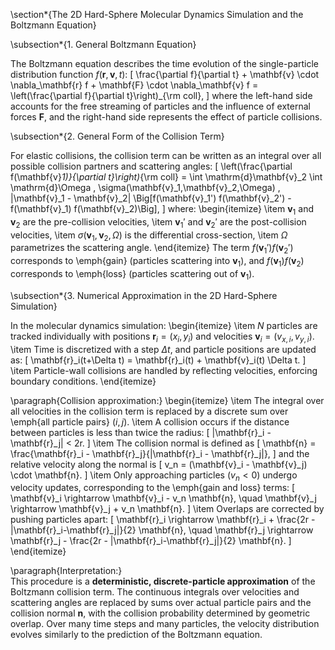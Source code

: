 \section*{The 2D Hard-Sphere Molecular Dynamics Simulation and the Boltzmann Equation}

\subsection*{1. General Boltzmann Equation}

The Boltzmann equation describes the time evolution of the single-particle distribution function $f(\mathbf{r},\mathbf{v},t)$:
\[
\frac{\partial f}{\partial t} + \mathbf{v} \cdot \nabla_\mathbf{r} f + \mathbf{F} \cdot \nabla_\mathbf{v} f = \left(\frac{\partial f}{\partial t}\right)_{\rm coll},
\]
where the left-hand side accounts for the free streaming of particles and the influence of external forces $\mathbf{F}$, and the right-hand side represents the effect of particle collisions.

\subsection*{2. General Form of the Collision Term}

For elastic collisions, the collision term can be written as an integral over all possible collision partners and scattering angles:
\[
\left(\frac{\partial f(\mathbf{v}_1)}{\partial t}\right)_{\rm coll} =
\int \mathrm{d}\mathbf{v}_2 \int \mathrm{d}\Omega \, 
\sigma(\mathbf{v}_1,\mathbf{v}_2,\Omega) \, |\mathbf{v}_1 - \mathbf{v}_2|
\Big[f(\mathbf{v}_1') f(\mathbf{v}_2') - f(\mathbf{v}_1) f(\mathbf{v}_2)\Big],
\]
where:
\begin{itemize}
    \item $\mathbf{v}_1$ and $\mathbf{v}_2$ are the pre-collision velocities,
    \item $\mathbf{v}_1'$ and $\mathbf{v}_2'$ are the post-collision velocities,
    \item $\sigma(\mathbf{v}_1,\mathbf{v}_2,\Omega)$ is the differential cross-section,
    \item $\Omega$ parametrizes the scattering angle.
\end{itemize}
The term $f(\mathbf{v}_1')f(\mathbf{v}_2')$ corresponds to \emph{gain} (particles scattering into $\mathbf{v}_1$), and $f(\mathbf{v}_1)f(\mathbf{v}_2)$ corresponds to \emph{loss} (particles scattering out of $\mathbf{v}_1$).

\subsection*{3. Numerical Approximation in the 2D Hard-Sphere Simulation}

In the molecular dynamics simulation:
\begin{itemize}
    \item $N$ particles are tracked individually with positions $\mathbf{r}_i = (x_i,y_i)$ and velocities $\mathbf{v}_i = (v_{x,i},v_{y,i})$.
    \item Time is discretized with a step $\Delta t$, and particle positions are updated as:
    \[
        \mathbf{r}_i(t+\Delta t) = \mathbf{r}_i(t) + \mathbf{v}_i(t) \Delta t.
    \]
    \item Particle-wall collisions are handled by reflecting velocities, enforcing boundary conditions.
\end{itemize}

\paragraph{Collision approximation:}
\begin{itemize}
    \item The integral over all velocities in the collision term is replaced by a discrete sum over \emph{all particle pairs} $(i,j)$.
    \item A collision occurs if the distance between particles is less than twice the radius:
    \[
        |\mathbf{r}_i - \mathbf{r}_j| < 2r.
    \]
    \item The collision normal is defined as
    \[
        \mathbf{n} = \frac{\mathbf{r}_i - \mathbf{r}_j}{|\mathbf{r}_i - \mathbf{r}_j|},
    \]
    and the relative velocity along the normal is
    \[
        v_n = (\mathbf{v}_i - \mathbf{v}_j) \cdot \mathbf{n}.
    \]
    \item Only approaching particles ($v_n < 0$) undergo velocity updates, corresponding to the \emph{gain and loss} terms:
    \[
        \mathbf{v}_i \rightarrow \mathbf{v}_i - v_n \mathbf{n}, \quad
        \mathbf{v}_j \rightarrow \mathbf{v}_j + v_n \mathbf{n}.
    \]
    \item Overlaps are corrected by pushing particles apart:
    \[
        \mathbf{r}_i \rightarrow \mathbf{r}_i + \frac{2r - |\mathbf{r}_i-\mathbf{r}_j|}{2} \mathbf{n}, \quad
        \mathbf{r}_j \rightarrow \mathbf{r}_j - \frac{2r - |\mathbf{r}_i-\mathbf{r}_j|}{2} \mathbf{n}.
    \]
\end{itemize}

\paragraph{Interpretation:}  
This procedure is a **deterministic, discrete-particle approximation** of the Boltzmann collision term. The continuous integrals over velocities and scattering angles are replaced by sums over actual particle pairs and the collision normal $\mathbf{n}$, with the collision probability determined by geometric overlap. Over many time steps and many particles, the velocity distribution evolves similarly to the prediction of the Boltzmann equation.
